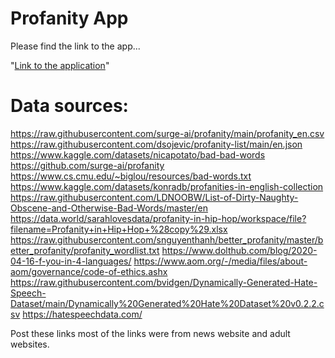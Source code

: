 
# Profanity App

Please find the link to the app...

"[Link to the application](https://selvamsmail-profinity-classifica-deploymentbad-words-app-01wwwf.streamlit.app/)"

# Data sources:

https://raw.githubusercontent.com/surge-ai/profanity/main/profanity_en.csv
https://raw.githubusercontent.com/dsojevic/profanity-list/main/en.json
https://www.kaggle.com/datasets/nicapotato/bad-bad-words
https://github.com/surge-ai/profanity
https://www.cs.cmu.edu/~biglou/resources/bad-words.txt
https://www.kaggle.com/datasets/konradb/profanities-in-english-collection
https://raw.githubusercontent.com/LDNOOBW/List-of-Dirty-Naughty-Obscene-and-Otherwise-Bad-Words/master/en
https://data.world/sarahlovesdata/profanity-in-hip-hop/workspace/file?filename=Profanity+in+Hip+Hop+%28copy%29.xlsx
https://raw.githubusercontent.com/snguyenthanh/better_profanity/master/better_profanity/profanity_wordlist.txt
https://www.dolthub.com/blog/2020-04-16-f-you-in-4-languages/
https://www.aom.org/-/media/files/about-aom/governance/code-of-ethics.ashx
https://raw.githubusercontent.com/bvidgen/Dynamically-Generated-Hate-Speech-Dataset/main/Dynamically%20Generated%20Hate%20Dataset%20v0.2.2.csv
https://hatespeechdata.com/

Post these links most of the links were from news website and adult websites.

